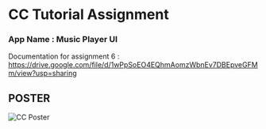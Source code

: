 
# CC Tutorial Assignment
 ### App Name : Music Player UI
Documentation for assignment 6 : https://drive.google.com/file/d/1wPpSoEO4EQhmAomzWbnEv7DBEpveGFMm/view?usp=sharing 

## POSTER
![CC Poster ](https://user-images.githubusercontent.com/65144908/210321634-6a3141cd-3cff-439d-b3fe-867613c77ed6.png)
